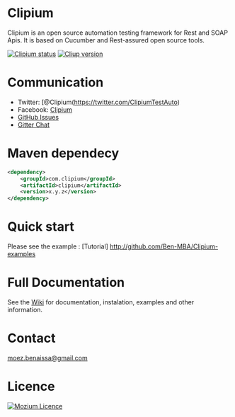 # Clipium
Clipium is an open source automation testing framework for Rest and SOAP Apis. It is based on Cucumber and Rest-assured open source tools. 


[![Clipium status](https://img.shields.io/badge/Clipium-Passed-blue.svg)](https://img.shields.io/badge/Clipium-Passed-blue.svg)
[![Cliup version](https://img.shields.io/badge/Clipium-v--1.0.2-green.svg)](https://img.shields.io/badge/Clipium-v--1.0.2-green.svg)

# Communication

- Twitter: [@Clipium(https://twitter.com/ClipiumTestAuto)
- Facebook: [Clipium](https://www.facebook.com/ClipiumTestAuto)
- [GitHub Issues](https://github.com/Ben-MBA/Clipium/issues)
- [Gitter Chat](https://gitter.im/Clipium/Lobby)

 
# Maven dependecy

```xml
<dependency>
    <groupId>com.clipium</groupId>
    <artifactId>clipium</artifactId>
    <version>x.y.z</version>
</dependency>
```

# Quick start

Please see the example : [Tutorial] http://github.com/Ben-MBA/Clipium-examples

# Full Documentation
See the [Wiki](https://github.com/Ben-MBA/Clipium/wiki) for documentation, instalation, examples and other information.

# Contact
moez.benaissa@gmail.com

# Licence

[![Mozium Licence](https://img.shields.io/badge/Licence-Private-blue.svg)](https://img.shields.io/badge/Licence-Private-blue.svg)


